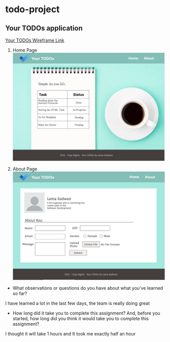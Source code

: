 # todo-project

## Your TODOs application


[Your TODOs Wireframe Link](https://www.figma.com/file/JyT1W7u3BQnfbEacHAHDRI/Your-TODOs?node-id=0%3A1)

1. Home Page
![Home](Assets/home.png)

2. About Page
![About](Assets/about.png)


* What observations or questions do you have about what you’ve learned so far?

I have learned a lot in the last few days, the team is really doing great

* How long did it take you to complete this assignment? And, before you started, how long did you think it would take you to complete this assignment?

I thought it will take 1 hours and It took me exactly half an hour
